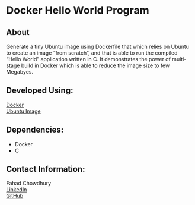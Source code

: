 # **Docker Hello World Program**
## About
Generate a tiny Ubuntu image using Dockerfile that which relies on Ubuntu to create an image “from scratch”, and that is able to run the compiled “Hello World” application written in C.
It demonstrates the power of multi-stage build in Docker which is able to reduce the image size to few Megabyes.

## Developed Using:
[Docker](https://www.docker.com/) \
[Ubuntu Image](https://ubuntu.com/)

## Dependencies:
- Docker
- C

## Contact Information:
Fahad Chowdhury\
[LinkedIn](https://www.linkedin.com/in/fahad-chowdhury-fi)\
[GitHub](https://github.com/Fahad-Chowdhury)
